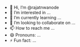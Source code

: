 - 👋 Hi, I’m @rajatnwanode
- 👀 I’m interested in ...
- 🌱 I’m currently learning ...
- 💞️ I’m looking to collaborate on ...
- 📫 How to reach me ...
- 😄 Pronouns: ...
- ⚡ Fun fact: ...

<!---
rajatnwanode/rajatnwanode is a ✨ special ✨ repository because its `README.md` (this file) appears on your GitHub profile.
You can click the Preview link to take a look at your changes.
--->
